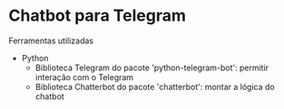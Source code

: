 # Chatbot para Telegram

Ferramentas utilizadas
  - Python
    - Biblioteca Telegram do pacote 'python-telegram-bot': permitir interação com o Telegram
    - Biblioteca Chatterbot do pacote 'chatterbot': montar a lógica do chatbot


